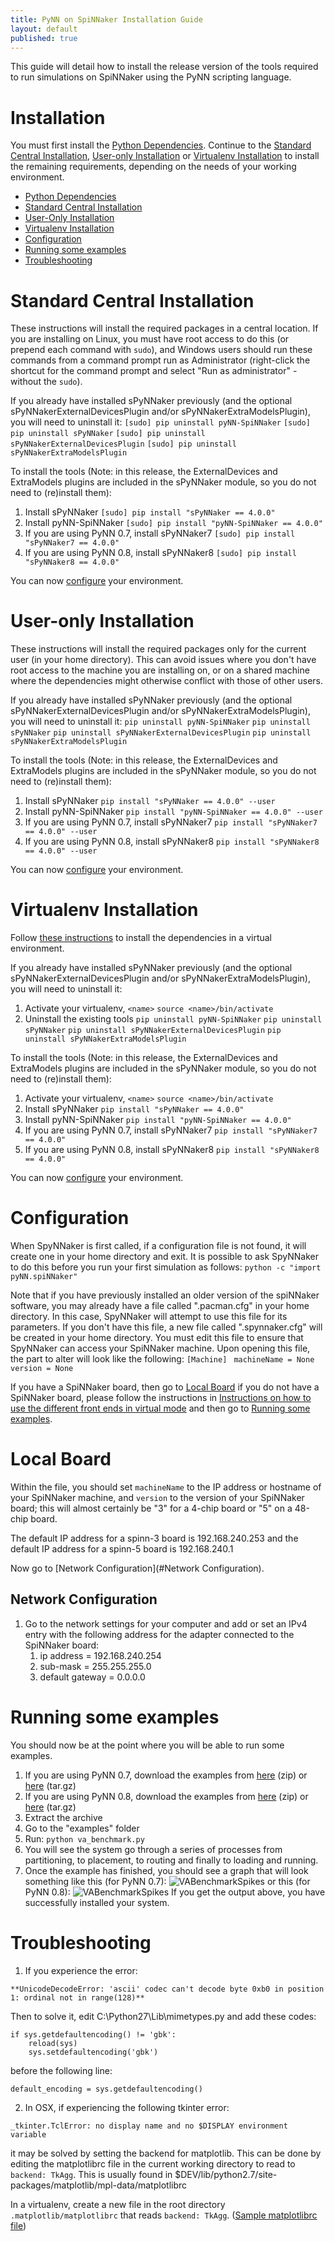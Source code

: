 ```yaml
---
title: PyNN on SpiNNaker Installation Guide
layout: default
published: true
---
```


This guide will detail how to install the release version of the tools required to run simulations on SpiNNaker using the PyNN scripting language.

# Installation

You must first install the [Python Dependencies](/common_pages/4.0.0/PythonInstall.html).  Continue to the [Standard Central Installation](#Central), [User-only Installation](#User) or [Virtualenv Installation](#Virtualenv) to install the remaining requirements, depending on the needs of your working environment.

* [Python Dependencies](/common_pages/4.0.0/PythonInstall.html)
* [Standard Central Installation](#Central)
* [User-Only Installation](#User)
* [Virtualenv Installation](#Virtualenv)
* [Configuration](#Configuration)
* [Running some examples](#Examples)
* [Troubleshooting](#Trouble)


# <a name="Central"></a> Standard Central Installation
These instructions will install the required packages in a central location.  If you are installing on Linux, you must have root access to do this (or prepend each command with ```sudo```), and Windows users should run these commands from a command prompt run as Administrator (right-click the shortcut for the command prompt and select "Run as administrator" - without the ```sudo```).

If you already have installed sPyNNaker previously (and the optional sPyNNakerExternalDevicesPlugin and/or sPyNNakerExtraModelsPlugin), you will need to uninstall it:
```[sudo] pip uninstall pyNN-SpiNNaker```
```[sudo] pip uninstall sPyNNaker```
```[sudo] pip uninstall sPyNNakerExternalDevicesPlugin```
```[sudo] pip uninstall sPyNNakerExtraModelsPlugin```

To install the tools (Note: in this release, the ExternalDevices and ExtraModels plugins are included in the sPyNNaker module, so you do not need to (re)install them):

1. Install sPyNNaker
```[sudo] pip install "sPyNNaker == 4.0.0"```
1. Install pyNN-SpiNNaker
```[sudo] pip install "pyNN-SpiNNaker == 4.0.0"```
1. If you are using PyNN 0.7, install sPyNNaker7
```[sudo] pip install "sPyNNaker7 == 4.0.0"```
1. If you are using PyNN 0.8, install sPyNNaker8
```[sudo] pip install "sPyNNaker8 == 4.0.0"```

You can now [configure](#Configuration) your environment.

# <a name="User"></a> User-only Installation
These instructions will install the required packages only for the current user (in your home directory).  This can avoid issues where you don't have root access to the machine you are installing on, or on a shared machine where the dependencies might otherwise conflict with those of other users.

If you already have installed sPyNNaker previously (and the optional sPyNNakerExternalDevicesPlugin and/or sPyNNakerExtraModelsPlugin), you will need to uninstall it:
```pip uninstall pyNN-SpiNNaker```
```pip uninstall sPyNNaker```
```pip uninstall sPyNNakerExternalDevicesPlugin```
```pip uninstall sPyNNakerExtraModelsPlugin```

To install the tools (Note: in this release, the ExternalDevices and ExtraModels plugins are included in the sPyNNaker module, so you do not need to (re)install them):

1. Install sPyNNaker
```pip install "sPyNNaker == 4.0.0" --user```
1. Install pyNN-SpiNNaker
```pip install "pyNN-SpiNNaker == 4.0.0" --user```
1. If you are using PyNN 0.7, install sPyNNaker7
```pip install "sPyNNaker7 == 4.0.0" --user```
1. If you are using PyNN 0.8, install sPyNNaker8
```pip install "sPyNNaker8 == 4.0.0" --user```

You can now [configure](#Configuration) your environment.

# <a name="Virtualenv"></a> Virtualenv Installation
Follow [these instructions](/common_pages/4.0.0/VirtualEnv.html) to install the dependencies in a virtual environment.

If you already have installed sPyNNaker previously (and the optional sPyNNakerExternalDevicesPlugin and/or sPyNNakerExtraModelsPlugin), you will need to uninstall it:

1. Activate your virtualenv, ```<name>```
```source <name>/bin/activate```
1. Uninstall the existing tools
```pip uninstall pyNN-SpiNNaker```
```pip uninstall sPyNNaker```
```pip uninstall sPyNNakerExternalDevicesPlugin```
```pip uninstall sPyNNakerExtraModelsPlugin```

To install the tools (Note: in this release, the ExternalDevices and ExtraModels plugins are included in the sPyNNaker module, so you do not need to (re)install them):

1. Activate your virtualenv, ```<name>```
```source <name>/bin/activate```
1. Install sPyNNaker
```pip install "sPyNNaker == 4.0.0"```
1. Install pyNN-SpiNNaker
```pip install "pyNN-SpiNNaker == 4.0.0"```
1. If you are using PyNN 0.7, install sPyNNaker7
```pip install "sPyNNaker7 == 4.0.0"```
1. If you are using PyNN 0.8, install sPyNNaker8
```pip install "sPyNNaker8 == 4.0.0"```

You can now [configure](#Configuration) your environment.

# <a name="Configuration"></a> Configuration
When SpyNNaker is first called, if a configuration file is not found, it will create one in your home directory and exit.  It is possible to ask SpyNNaker to do this before you run your first simulation as follows:
```python -c "import pyNN.spiNNaker"```

Note that if you have previously installed an older version of the spiNNaker software, you may already have a file called ".pacman.cfg" in your home directory.  In this case, SpyNNaker will attempt to use this file for its parameters.  If you don't have this file, a new file called ".spynnaker.cfg" will be created in your home directory.  You must edit this file to ensure that SpyNNaker can access your SpiNNaker machine.  Upon opening this file, the part to alter will look like the following:
```[Machine] ```
```machineName = None ```
```version = None ```

If you have a SpiNNaker board, then go to [Local Board](#LocalBoard) if you do not have a SpiNNaker board, please follow the instructions in [Instructions on how to use the different front ends in virtual mode](/common_pages/4.0.0/VirtualMode.html) and then go to [Running some examples](#Examples).

# <a name="LocalBoard"></a> Local Board

Within the file, you should set ```machineName``` to the IP address or hostname of your SpiNNaker machine, and ```version``` to the version of your SpiNNaker board; this will almost certainly be "3" for a 4-chip board or "5" on a 48-chip board.

The default IP address for a spinn-3 board is 192.168.240.253 and the default IP address for a spinn-5 board is 192.168.240.1

Now go to [Network Configuration](#Network Configuration).

## <a name="Network Configuration"></a> Network Configuration

1. Go to the network settings for your computer and add or set an IPv4 entry with the following address for the adapter connected to the SpiNNaker board:
    1. ip address = 192.168.240.254
    2. sub-mask = 255.255.255.0
    3. default gateway = 0.0.0.0

# <a name="Examples"></a> Running some examples

You should now be at the point where you will be able to run some examples.

1. If you are using PyNN 0.7, download the examples from [here](https://github.com/SpiNNakerManchester/PyNN7Examples/archive/4.0.0.zip) (zip) or [here](https://github.com/SpiNNakerManchester/PyNN7Examples/archive/4.0.0.tar.gz) (tar.gz)
1. If you are using PyNN 0.8, download the examples from [here](https://github.com/SpiNNakerManchester/PyNN8Examples/archive/4.0.0.zip) (zip) or [here](https://github.com/SpiNNakerManchester/PyNN8Examples/archive/4.0.0.tar.gz) (tar.gz)
1. Extract the archive
1. Go to the "examples" folder
1. Run:
```python va_benchmark.py```
1. You will see the system go through a series of processes from partitioning, to placement, to routing and finally to loading and running.
1. Once the example has finished, you should see a graph that will look something like this (for PyNN 0.7):
![VABenchmarkSpikes](va7_benchmark.png)
or this (for PyNN 0.8):
![VABenchmarkSpikes](va8_benchmark.png)
If you get the output above, you have successfully installed your system.

# <a name="Trouble"></a> Troubleshooting

1. If you experience the error:

```**UnicodeDecodeError: 'ascii' codec can't decode byte 0xb0 in position 1: ordinal not in range(128)**```

Then to solve it, edit C:\Python27\Lib\mimetypes.py and add these codes:

    if sys.getdefaultencoding() != 'gbk':
        reload(sys)
        sys.setdefaultencoding('gbk')

before the following line:

    default_encoding = sys.getdefaultencoding()

2. In OSX, if experiencing the following tkinter error:

```_tkinter.TclError: no display name and no $DISPLAY environment variable```

 it may be solved by setting the backend for matplotlib. This can be done by editing the matplotlibrc file in the current working directory to read to ```backend: TkAgg```. This is usually found in $DEV/lib/python2.7/site-packages/matplotlib/mpl-data/matplotlibrc

 In a virtualenv, create a new file in the root directory ```.matplotlib/matplotlibrc``` that reads ```backend: TkAgg```. ([Sample matplotlibrc file](https://matplotlib.org/_static/matplotlibrc))

